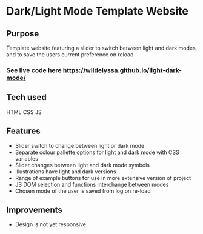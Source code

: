 # Dark/Light Mode Template Website

## Purpose
Template website featuring a slider to switch between light and dark modes, and to save the users current preference on reload

### See live code here <https://wildelyssa.github.io/light-dark-mode/> 

## Tech used
HTML
CSS
JS

## Features
* Slider switch to change between light or dark mode
* Separate colour pallette options for light and dark mode with CSS variables
* Slider changes between light and dark mode symbols
* Illustrations have light and dark versions
* Range of example buttons for use in more extensive version of project
* JS DOM selection and functions interchange between modes
* Chosen mode of the user is saved from log on re-load

## Improvements
* Design is not yet responsive